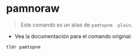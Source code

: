# pamnoraw

> Este comando es un alias de `pamtopnm -plain`.

- Vea la documentación para el comando original:

`tldr pamtopnm`
